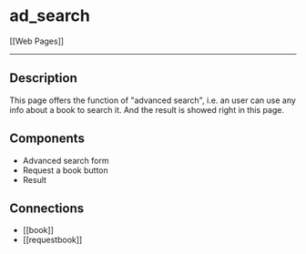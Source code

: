 # ad_search


[[Web Pages]]

---

## Description

This page offers the function of "advanced search", i.e. an user can use any info about a book to search it. And the result is showed right in this page.

## Components

* Advanced search form
* Request a book button
* Result

## Connections

* [[book]]
* [[requestbook]]